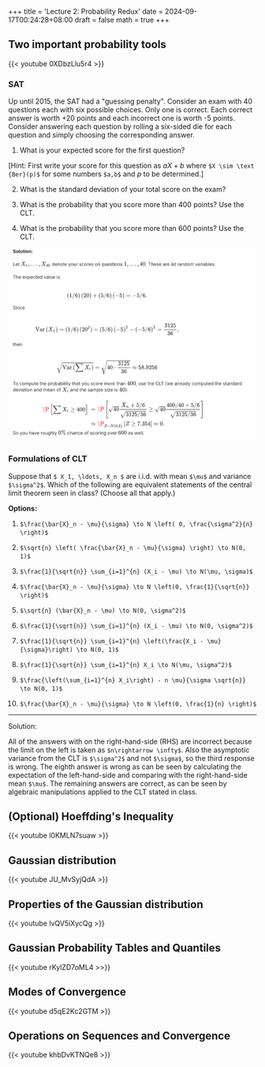 +++
title = 'Lecture 2: Probability Redux'
date = 2024-09-17T00:24:28+08:00
draft = false
math = true
+++

## Two important probability tools

{{< youtube 0XDbzLlu5r4 >}}

### SAT

Up until 2015, the SAT had a "guessing penalty". Consider an exam with 40 questions each with six possible choices. Only one is correct. Each correct answer is worth +20 points and each incorrect one is worth -5 points. Consider answering each question by rolling a six-sided die for each question and simply choosing the corresponding answer.

1. What is your expected score for the first question?

[Hint: First write your score for this question as $aX+b$ where `$X \sim \text {Ber}(p)$` for some numbers `$a,b$` and $p$ to be determined.]

2. What is the standard deviation of your total score on the exam?

3. What is the probability that you score more than 400 points? Use the CLT.

4. What is the probability that you score more than 600 points? Use the CLT.

![SAT](img/SAT.png)


### Formulations of CLT

Suppose that `$ X_1, \ldots, X_n $` are i.i.d. with mean `$\mu$` and variance `$\sigma^2$`. Which of the following are equivalent statements of the central limit theorem seen in class? (Choose all that apply.)

**Options:**

1. `$\frac{\bar{X}_n - \mu}{\sigma} \to N \left( 0, \frac{\sigma^2}{n} \right)$`

2. `$\sqrt{n} \left( \frac{\bar{X}_n - \mu}{\sigma} \right) \to N(0, 1)$`

3. `$\frac{1}{\sqrt{n}} \sum_{i=1}^{n} (X_i - \mu) \to N(\mu, \sigma)$`

4. `$\frac{\bar{X}_n - \mu}{\sigma} \to N \left(0, \frac{1}{\sqrt{n}} \right)$`

5. `$\sqrt{n} (\bar{X}_n - \mu) \to N(0, \sigma^2)$`

6. `$\frac{1}{\sqrt{n}} \sum_{i=1}^{n} (X_i - \mu) \to N(0, \sigma^2)$`

7. `$\frac{1}{\sqrt{n}} \sum_{i=1}^{n} \left(\frac{X_i - \mu}{\sigma}\right) \to N(0, 1)$`

8. `$\frac{1}{\sqrt{n}} \sum_{i=1}^{n} X_i \to N(\mu, \sigma^2)$`

9. `$\frac{\left(\sum_{i=1}^{n} X_i\right) - n \mu}{\sigma \sqrt{n}} \to N(0, 1)$`

10. `$\frac{\bar{X}_n - \mu}{\sigma} \to N \left(0, \frac{1}{n} \right)$`

---

Solution:

All of the answers with  on the right-hand-side (RHS) are incorrect because the limit on the left is taken as `$n\rightarrow \infty$`. Also the asymptotic variance from the CLT is `$\sigma^2$` and not `$\sigma$`, so the third response is wrong. The eighth answer is wrong as can be seen by calculating the expectation of the left-hand-side and comparing with the right-hand-side mean `$\mu$`. The remaining answers are correct, as can be seen by algebraic manipulations applied to the CLT stated in class.

## (Optional) Hoeffding's Inequality

{{< youtube l0KMLN7suaw >}}


## Gaussian distribution

{{< youtube JU_MvSyjQdA >}}

## Properties of the Gaussian distribution

{{< youtube lvQV5iXycQg >}}

## Gaussian Probability Tables and Quantiles

{{< youtube rKylZD7oML4 >>}}

## Modes of Convergence

{{< youtube d5qE2Kc2GTM >}}

## Operations on Sequences and Convergence

{{< youtube khbDvKTNQe8 >}}